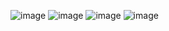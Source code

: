 ![image](https://github.com/Zanvis/Youtube-Downloader/assets/161169953/f8a23df4-411d-4f5a-a443-1bdcb41d3faa)
![image](https://github.com/Zanvis/Youtube-Downloader/assets/161169953/c4c36888-197c-451b-b693-1c9f7fc15baf)
![image](https://github.com/Zanvis/Youtube-Downloader/assets/161169953/1be7785c-ec28-47cc-a281-f70d0cc89515)
![image](https://github.com/Zanvis/Youtube-Downloader/assets/161169953/ffb143c9-682b-4f99-bae7-9ee1d0f9b05d)
